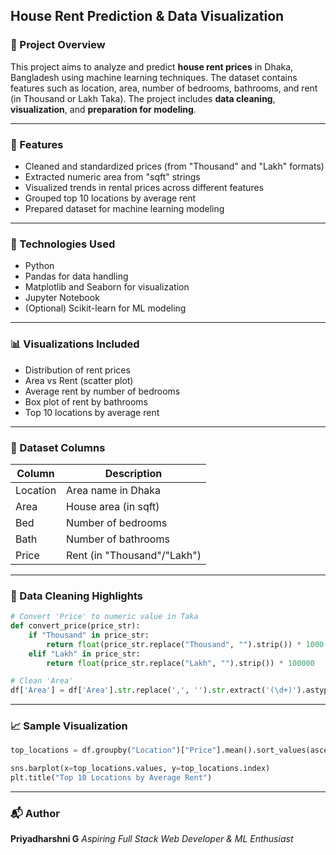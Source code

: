 ##  House Rent Prediction & Data Visualization

### 📌 Project Overview

This project aims to analyze and predict **house rent prices** in Dhaka, Bangladesh using machine learning techniques. The dataset contains features such as location, area, number of bedrooms, bathrooms, and rent (in Thousand or Lakh Taka). The project includes **data cleaning**, **visualization**, and **preparation for modeling**.

---

### 🔧 Features

* Cleaned and standardized prices (from "Thousand" and "Lakh" formats)
* Extracted numeric area from "sqft" strings
* Visualized trends in rental prices across different features
* Grouped top 10 locations by average rent
* Prepared dataset for machine learning modeling

---

### 🧠 Technologies Used

* Python 
* Pandas for data handling
* Matplotlib and Seaborn for visualization
* Jupyter Notebook
* (Optional) Scikit-learn for ML modeling

---

### 📊 Visualizations Included

* Distribution of rent prices
* Area vs Rent (scatter plot)
* Average rent by number of bedrooms
* Box plot of rent by bathrooms
* Top 10 locations by average rent

---

### 📁 Dataset Columns

| Column   | Description                 |
| -------- | --------------------------- |
| Location | Area name in Dhaka          |
| Area     | House area (in sqft)        |
| Bed      | Number of bedrooms          |
| Bath     | Number of bathrooms         |
| Price    | Rent (in "Thousand"/"Lakh") |

---

### 🧹 Data Cleaning Highlights

```python
# Convert 'Price' to numeric value in Taka
def convert_price(price_str):
    if "Thousand" in price_str:
        return float(price_str.replace("Thousand", "").strip()) * 1000
    elif "Lakh" in price_str:
        return float(price_str.replace("Lakh", "").strip()) * 100000

# Clean 'Area'
df['Area'] = df['Area'].str.replace(',', '').str.extract('(\d+)').astype(float)
```

---

### 📈 Sample Visualization

```python
top_locations = df.groupby("Location")["Price"].mean().sort_values(ascending=False).head(10)

sns.barplot(x=top_locations.values, y=top_locations.index)
plt.title("Top 10 Locations by Average Rent")
```

---


### 📬 Author

**Priyadharshni G**
*Aspiring Full Stack Web Developer & ML Enthusiast*



